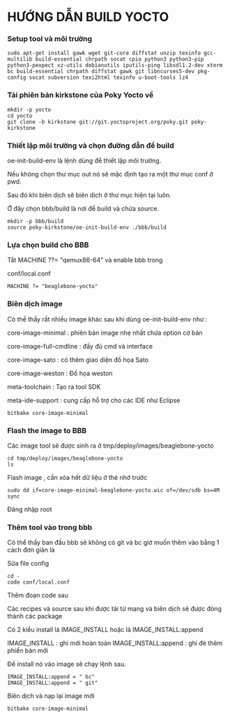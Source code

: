 # HƯỚNG DẪN BUILD YOCTO 

### Setup tool và môi trường
```
sudo apt-get install gawk wget git-core diffstat unzip texinfo gcc-multilib build-essential chrpath socat cpio python3 python3-pip python3-pexpect xz-utils debianutils iputils-ping libsdl1.2-dev xterm bc build-essential chrpath diffstat gawk git libncurses5-dev pkg-config socat subversion texi2html texinfo u-boot-tools lz4
```

### Tải phiên bản kirkstone của Poky Yocto về
```
mkdir -p yocto 
cd yocto
git clone -b kirkstone git://git.yoctoproject.org/poky.git poky-kirkstone
```

### Thiết lập môi trường và chọn đường dẫn để build 

oe-init-build-env là lệnh dùng để thiết lập môi trường.

Nếu không chọn thư mục out nó sẽ mặc định tạo ra một thư mục conf ở pwd.

Sau đó khi biên dịch sẽ biên dịch ở thư mục hiện tại luôn.

Ở đây chọn bbb/build là nơi để build và chứa source.
```
mkdir -p bbb/build
source poky-kirkstone/oe-init-build-env ./bbb/build
```


### Lựa chọn build cho BBB

Tắt MACHINE ??= "qemux86-64" và enable bbb trong 

conf/local.conf
```
MACHINE ?= "beaglebone-yocto"
```


### Biên dịch image 
Có thể thấy rất nhiều image khác sau khi dùng oe-init-build-env như :

core-image-minimal : phiên bản image nhẹ nhất chứa option cơ bản 

core-image-full-cmdline : đầy đủ cmd và interface

core-image-sato : có thêm giao diện đồ họa Sato 

core-image-weston : Đồ họa weston 

meta-toolchain : Tạo ra tool SDK

meta-ide-support : cung cấp hỗ trợ cho các IDE như Eclipse

```
bitbake core-image-minimal
```

### Flash the image to BBB
Các image tool sẽ được sinh ra ở tmp/deploy/images/beaglebone-yocto

```
cd tmp/deploy/images/beaglebone-yocto
ls
```

Flash image , cần xóa hết dữ liệu ở thẻ nhớ trước 
```
sudo dd if=core-image-minimal-beaglebone-yocto.wic of=/dev/sdb bs=4M
sync
```
Đăng nhập root

### Thêm tool vào trong bbb
Có thể thấy ban đầu bbb sẽ không có git và bc giờ muốn thêm vào bằng 1 cách đơn giản là

Sửa file config

```
cd -
code conf/local.conf
```
Thêm đoạn code sau 

Các recipes và source  sau khi được tải từ mạng và biên dịch sẽ được đóng thành các package 

Có 2 kiểu install là IMAGE_INSTALL hoặc là IMAGE_INSTALL:append 

IMAGE_INSTALL : ghi mới hoàn toàn
IMAGE_INSTALL:append : ghi đè thêm phiển bản mới 

Để install nó vào image sẽ chạy lệnh sau.

```
IMAGE_INSTALL:append = " bc"
IMAGE_INSTALL:append = " git"
```

Biên dịch và nạp lại image mới 

```
bitbake core-image-minimal
```
